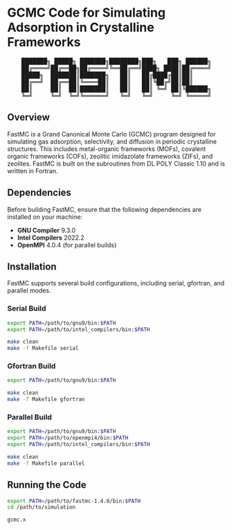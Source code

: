 # GCMC Code for Simulating Adsorption in Crystalline Frameworks

<center><pre>
███████╗ █████╗ ███████╗████████╗███╗   ███╗ ██████╗
██╔════╝██╔══██╗██╔════╝╚══██╔══╝████╗ ████║██╔════╝
█████╗  ███████║███████╗   ██║   ██╔████╔██║██║     
██╔══╝  ██╔══██║╚════██║   ██║   ██║╚██╔╝██║██║     
██║     ██║  ██║███████║   ██║   ██║ ╚═╝ ██║╚██████╗
╚═╝     ╚═╝  ╚═╝╚══════╝   ╚═╝   ╚═╝     ╚═╝ ╚═════╝
</pre></center>

## Overview
FastMC is a Grand Canonical Monte Carlo (GCMC) program designed for simulating gas adsorption, selectivity, and diffusion in periodic crystalline structures. This includes metal-organic frameworks (MOFs), covalent organic frameworks (COFs), zeolitic imidazolate frameworks (ZIFs), and zeolites. FastMC is built on the subroutines from DL POLY Classic 1.10 and is written in Fortran.

## Dependencies
Before building FastMC, ensure that the following dependencies are installed on your machine:
- **GNU Compiler** 9.3.0
- **Intel Compilers** 2022.2
- **OpenMPI** 4.0.4 (for parallel builds)

## Installation
FastMC supports several build configurations, including serial, gfortran, and parallel modes.

### Serial Build
```bash
export PATH=/path/to/gnu9/bin:$PATH
export PATH=/path/to/intel_compilers/bin:$PATH

make clean
make -f Makefile serial
```

### Gfortran Build
```bash
export PATH=/path/to/gnu9/bin:$PATH

make clean
make -f Makefile gfortran
```

### Parallel Build
```bash
export PATH=/path/to/gnu9/bin:$PATH
export PATH=/path/to/openmpi4/bin:$PATH
export PATH=/path/to/intel_compilers/bin:$PATH

make clean
make -f Makefile parallel
```

## Running the Code
```bash
export PATH=/path/to/fastmc-1.4.0/bin:$PATH
cd /path/to/simulation

gcmc.x
```